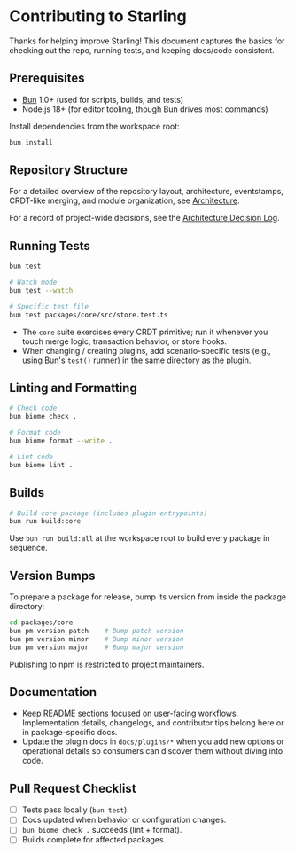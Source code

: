 # Contributing to Starling

Thanks for helping improve Starling! This document captures the basics for checking out the repo, running tests, and keeping docs/code consistent.

## Prerequisites

- [Bun](https://bun.sh/) 1.0+ (used for scripts, builds, and tests)
- Node.js 18+ (for editor tooling, though Bun drives most commands)

Install dependencies from the workspace root:

```bash
bun install
```

## Repository Structure

For a detailed overview of the repository layout, architecture, eventstamps, CRDT-like merging, and module organization, see [Architecture](docs/architecture.md).

For a record of project-wide decisions, see the [Architecture Decision Log](docs/decision-log.md).

## Running Tests

```bash
bun test

# Watch mode
bun test --watch

# Specific test file
bun test packages/core/src/store.test.ts
```

- The `core` suite exercises every CRDT primitive; run it whenever you touch merge logic, transaction behavior, or store hooks.
- When changing / creating plugins, add scenario-specific tests (e.g., using Bun's `test()` runner) in the same directory as the plugin.

## Linting and Formatting

```bash
# Check code
bun biome check .

# Format code
bun biome format --write .

# Lint code
bun biome lint .
```

## Builds

```bash
# Build core package (includes plugin entrypoints)
bun run build:core
```

Use `bun run build:all` at the workspace root to build every package in sequence.

## Version Bumps

To prepare a package for release, bump its version from inside the package directory:

```bash
cd packages/core
bun pm version patch    # Bump patch version
bun pm version minor    # Bump minor version
bun pm version major    # Bump major version
```

Publishing to npm is restricted to project maintainers.

## Documentation

- Keep README sections focused on user-facing workflows. Implementation details, changelogs, and contributor tips belong here or in package-specific docs.
- Update the plugin docs in `docs/plugins/*` when you add new options or operational details so consumers can discover them without diving into code.

## Pull Request Checklist

- [ ] Tests pass locally (`bun test`).
- [ ] Docs updated when behavior or configuration changes.
- [ ] `bun biome check .` succeeds (lint + format).
- [ ] Builds complete for affected packages.
